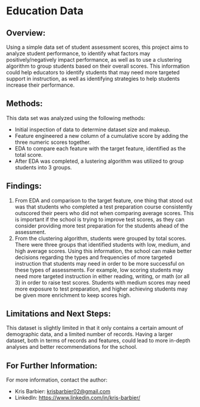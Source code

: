 # Education Data

## Overview:
Using a simple data set of student assessment scores, this project aims to analyze student performance, to identify what factors may positively/negatively impact performance, as well as to use a clustering algorithm to group students based on their overall scores. This information could help educators to identify students that may need more targeted support in instruction, as well as identifying strategies to help students increase their performance.

## Methods:

This data set was analyzed using the following methods:
  - Initial inspection of data to determine dataset size and makeup.
  - Feature engineered a new column of a cumulative score by adding the three numeric scores together.
  - EDA to compare each feature with the target feature, identified as the total score.
  - After EDA was completed, a lustering algorithm was utilized to group students into 3 groups.

## Findings:

1. From EDA and comparison to the target feature, one thing that stood out was that students who completed a test preparation course consistently outscored their peers who did not when comparing average scores. This is important if the school is trying to improve test scores, as they can consider providing more test preparation for the students ahead of the assessment. 
2. From the clustering algorithm, students were grouped by total scores. There were three groups that identified students with low, medium, and high average scores. Using this information, the school can make better decisions regarding the types and frequencies of more targeted instruction that students may need in order to be more successful on these types of assessments. For example, low scoring students may need more targeted instruction in either reading, writing, or math (or all 3) in order to raise test scores. Students with medium scores may need more exposure to test preparation, and higher achieving students may be given more enrichment to keep scores high.

## Limitations and Next Steps:

This dataset is slightly limited in that it only contains a certain amount of demographic data, and a limited number of records. Having a larger dataset, both in terms of records and features, could lead to more in-depth analyses and better recommendations for the school.

## For Further Information:

For more information, contact the author:
  - Kris Barbier: krisbarbier02@gmail.com
  - LinkedIn: https://www.linkedin.com/in/kris-barbier/


